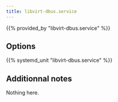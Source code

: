 ```yaml
---
title: libvirt-dbus.service
---
```


{{% provided_by "libvirt-dbus.service" %}}

## Options

{{% systemd_unit "libvirt-dbus.service" %}}

## Additionnal notes

Nothing here.